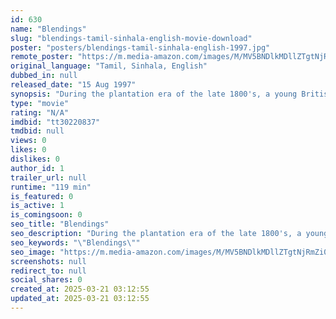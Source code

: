 ```yaml
---
id: 630
name: "Blendings"
slug: "blendings-tamil-sinhala-english-movie-download"
poster: "posters/blendings-tamil-sinhala-english-1997.jpg"
remote_poster: "https://m.media-amazon.com/images/M/MV5BNDlkMDllZTgtNjRmZi00NmI5LTg0NzYtZWU1MjZkM2FmYWY2XkEyXkFqcGc@._V1_SX300.jpg"
original_language: "Tamil, Sinhala, English"
dubbed_in: null
released_date: "15 Aug 1997"
synopsis: "During the plantation era of the late 1800's, a young British Planter, Edward falls in love with a Sri Lankan girl, Samanmalee."
type: "movie"
rating: "N/A"
imdbid: "tt30220837"
tmdbid: null
views: 0
likes: 0
dislikes: 0
author_id: 1
trailer_url: null
runtime: "119 min"
is_featured: 0
is_active: 1
is_comingsoon: 0
seo_title: "Blendings"
seo_description: "During the plantation era of the late 1800's, a young British Planter, Edward falls in love with a Sri Lankan girl, Samanmalee."
seo_keywords: "\"Blendings\""
seo_image: "https://m.media-amazon.com/images/M/MV5BNDlkMDllZTgtNjRmZi00NmI5LTg0NzYtZWU1MjZkM2FmYWY2XkEyXkFqcGc@._V1_SX300.jpg"
screenshots: null
redirect_to: null
social_shares: 0
created_at: 2025-03-21 03:12:55
updated_at: 2025-03-21 03:12:55
---
```


